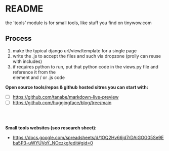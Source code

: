 # README

the 'tools' module is for small tools, like stuff you find on tinywow.com

## Process

1. make the typical django url/view/template for a single page
2. write the .js to accept the files and such via dropzone (prolly can reuse with includes)
3. if requires python to run, put that python code in the views.py file and reference it from the <form> element and / or .js code



**Open source tools/repos & github hosted sitres you can start with:**

- [ ] https://github.com/tanabe/markdown-live-preview
- [ ] https://github.com/huggingface/blog/tree/main

<br><br>

**Small tools websites (seo research sheet):**

- https://docs.google.com/spreadsheets/d/1OQ2Hv66jd7rDAiGOG05Se9Eba5P3-uWYUVoY_NOczkg/edit#gid=0
